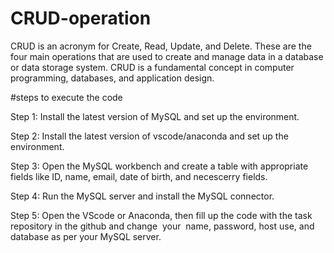 # CRUD-operation
CRUD is an acronym for Create, Read, Update, and Delete. These are the four main operations that are used to create and manage data in a database or data storage system. CRUD is a fundamental concept in computer programming, databases, and application design.

#steps to execute the code

Step 1: Install the latest version of MySQL and set up the environment.

Step 2: Install the latest version of vscode/anaconda and set up the environment.

Step 3: Open the MySQL workbench and create a table with appropriate fields like ID, name, email, date of birth, and necescerry fields.

Step 4: Run the MySQL server and install the MySQL connector.

Step 5: Open the VScode or Anaconda, then fill up the code with the task repository in the github and change  your  name, password, host use, and database as per your MySQL server. 
